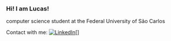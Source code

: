 ### Hi! I am Lucas!
computer science student at the Federal University of São Carlos 

Contact with me:
[![LinkedIn](https://img.shields.io/badge/LinkedIn-Profile-blue?style=flat-square&logo=linkedin)[]](https://www.linkedin.com/in/lucas-crempe-6733b9289/)
 
